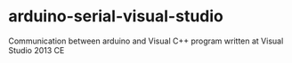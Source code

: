 # arduino-serial-visual-studio
Communication between arduino and Visual C++ program written at Visual Studio 2013 CE
